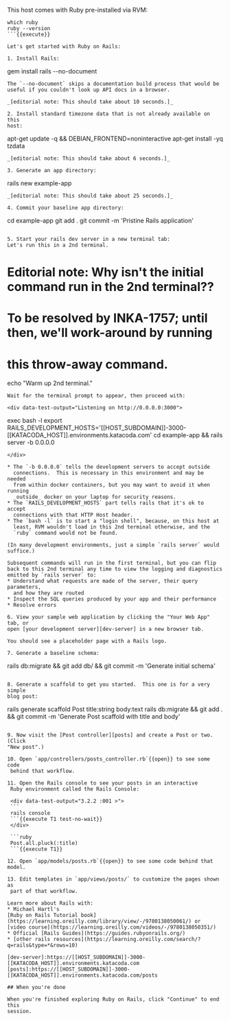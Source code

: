 This host comes with Ruby pre-installed via RVM:
```
which ruby
ruby --version
```{{execute}}

Let's get started with Ruby on Rails:

1. Install Rails:
   ```
   gem install rails --no-document
   ```{{execute T1}}
   The `--no-document` skips a documentation build process that would be
   useful if you couldn't look up API docs in a browser.
  
   _[editorial note: This should take about 10 seconds.]_

2. Install standard timezone data that is not already available on this
   host:
   ```
   apt-get update -q &&
     DEBIAN_FRONTEND=noninteractive apt-get install -yq tzdata
   ```{{execute T1}}
   _[editorial note: This should take about 6 seconds.]_

3. Generate an app directory:
   ```
   rails new example-app
   ```{{execute T1}}
   _[editorial note: This should take about 25 seconds.]_

4. Commit your baseline app directory:
   ```
   cd example-app
   git add .
   git commit -m 'Pristine Rails application'
   ```{{execute T1}}

5. Start your rails dev server in a new terminal tab:
   Let's run this in a 2nd terminal.
   ```
   # Editorial note: Why isn't the initial command run in the 2nd terminal??
   # To be resolved by INKA-1757; until then, we'll work-around by running
   # this throw-away command.
   echo "Warm up 2nd terminal."
   ```{{execute T2}}
   Wait for the terminal prompt to appear, then proceed with:

   <div data-test-output="Listening on http://0.0.0.0:3000">
   ```
   exec bash -l
   export RAILS_DEVELOPMENT_HOSTS='[[HOST_SUBDOMAIN]]-3000-[[KATACODA_HOST]].environments.katacoda.com'
   cd example-app &&
     rails server -b 0.0.0.0
   ```{{execute T2 test-no-wait}}
   </div>

   * The `-b 0.0.0.0` tells the development servers to accept outside
     connections.  This is necessary in this environment and may be needed
     from within docker containers, but you may want to avoid it when running
     _outside_ docker on your laptop for security reasons.
   * The `RAILS_DEVELOPMENT_HOSTS` part tells rails that it's ok to accept
     connections with that HTTP Host header.
   * The `bash -l` is to start a "login shell", because, on this host at
     least, RVM wouldn't load in this 2nd terminal otherwise, and the
     `ruby` command would not be found.

   (In many development environments, just a simple `rails server` would
   suffice.)

   Subsequent commands will run in the first terminal, but you can flip
   back to this 2nd terminal any time to view the logging and diagnostics
   emitted by `rails server` to:
   * Understand what requests are made of the server, their query parameters,
     and how they are routed
   * Inspect the SQL queries produced by your app and their performance
   * Resolve errors

6. View your sample web application by clicking the "Your Web App" tab, or
   open [your development server][dev-server] in a new browser tab.  

   You should see a placeholder page with a Rails logo.

7. Generate a baseline schema:
   ```
   rails db:migrate &&
     git add db/ &&
     git commit -m 'Generate initial schema'
   ```{{execute T1}}

8. Generate a scaffold to get you started.  This one is for a very simple
   blog post:
   ```
   rails generate scaffold Post title:string body:text
   rails db:migrate &&
     git add . &&
     git commit -m 'Generate Post scaffold with title and body'
   ```{{execute T1}}

9. Now visit the [Post controller][posts] and create a Post or two.  (Click
   "New post".)

10. Open `app/controllers/posts_controller.rb`{{open}} to see some code
    behind that workflow.

11. Open the Rails console to see your posts in an interactive
    Ruby environment called the Rails Console:

    <div data-test-output="3.2.2 :001 >">
    ```
    rails console
    ```{{execute T1 test-no-wait}}
    </div>

    ```ruby
    Post.all.pluck(:title)
    ```{{execute T1}}

12. Open `app/models/posts.rb`{{open}} to see some code behind that model.

13. Edit templates in `app/views/posts/` to customize the pages shown as
    part of that workflow.

Learn more about Rails with:
* Michael Hartl's
  [Ruby on Rails Tutorial book](https://learning.oreilly.com/library/view/-/9780138050061/) or
  [video course](https://learning.oreilly.com/videos/-/9780138050351/)
* Official [Rails Guides](https://guides.rubyonrails.org/)
* [other rails resources](https://learning.oreilly.com/search/?q=rails&type=*&rows=10)

[dev-server]:https://[[HOST_SUBDOMAIN]]-3000-[[KATACODA_HOST]].environments.katacoda.com
[posts]:https://[[HOST_SUBDOMAIN]]-3000-[[KATACODA_HOST]].environments.katacoda.com/posts

## When you're done

When you're finished exploring Ruby on Rails, click "Continue" to end this
session.
